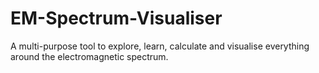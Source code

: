 # EM-Spectrum-Visualiser
A multi-purpose tool to explore, learn, calculate and visualise everything around the electromagnetic spectrum.
